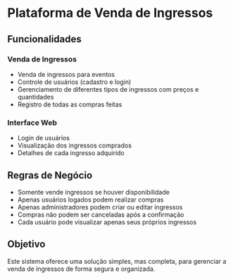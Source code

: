 # Plataforma de Venda de Ingressos

## Funcionalidades

### Venda de Ingressos
- Venda de ingressos para eventos
- Controle de usuários (cadastro e login)
- Gerenciamento de diferentes tipos de ingressos com preços e quantidades
- Registro de todas as compras feitas

### Interface Web
- Login de usuários
- Visualização dos ingressos comprados
- Detalhes de cada ingresso adquirido

## Regras de Negócio
- Somente vende ingressos se houver disponibilidade
- Apenas usuários logados podem realizar compras
- Apenas administradores podem criar ou editar ingressos
- Compras não podem ser canceladas após a confirmação
- Cada usuário pode visualizar apenas seus próprios ingressos

## Objetivo
Este sistema oferece uma solução simples, mas completa, para gerenciar a venda de ingressos de forma segura e organizada.
